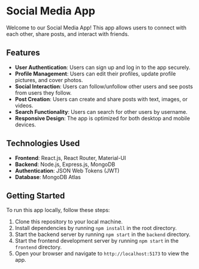# Social Media App

Welcome to our Social Media App! This app allows users to connect with each other, share posts, and interact with friends.

## Features

- **User Authentication**: Users can sign up and log in to the app securely.
- **Profile Management**: Users can edit their profiles, update profile pictures, and cover photos.
- **Social Interaction**: Users can follow/unfollow other users and see posts from users they follow.
- **Post Creation**: Users can create and share posts with text, images, or videos.
- **Search Functionality**: Users can search for other users by username.
- **Responsive Design**: The app is optimized for both desktop and mobile devices.

## Technologies Used

- **Frontend**: React.js, React Router, Material-UI
- **Backend**: Node.js, Express.js, MongoDB
- **Authentication**: JSON Web Tokens (JWT)
- **Database**: MongoDB Atlas

## Getting Started

To run this app locally, follow these steps:

1. Clone this repository to your local machine.
2. Install dependencies by running `npm install` in the root directory.
3. Start the backend server by running `npm start` in the `backend` directory.
4. Start the frontend development server by running `npm start` in the `frontend` directory.
5. Open your browser and navigate to `http://localhost:5173` to view the app.




